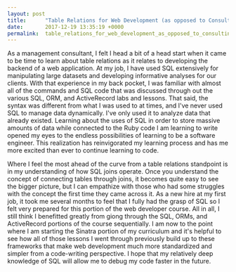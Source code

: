 ```yaml
---
layout: post
title:      "Table Relations for Web Development (as opposed to Consulting)"
date:       2017-12-19 13:35:19 +0000
permalink:  table_relations_for_web_development_as_opposed_to_consulting
---
```



As a management consultant, I felt I head a bit of a head start when it came to be time to learn about table relations as it relates to developing the backend of a web application. At my job, I have used SQL extensively for manipulating large datasets and developing informative analyses for our clients. With that experience in my back pocket, I was familiar with almost all of the commands and SQL code that was discussed through out the various SQL, ORM, and ActiveRecord labs and lessons. That said, the syntax was different from what I was used to at times, and I've never used SQL to manage data dynamically. I've only used it to analyze data that already existed. Learning about the uses of SQL in order to store massive amounts of data while connected to the Ruby code I am learning to write opened my eyes to the endless possibilities of learning to be a software engineer. This realization has reinvigorated my learning process and has me more excited than ever to continue learning to code.

Where I feel the most ahead of the curve from a table relations standpoint is in my understanding of how SQL joins operate. Once you understand the concept of connecting tables through joins, it becomes quite easy to see the bigger picture, but I can empathize with those who had some struggles with the concept the first time they came across it. As a new hire at my first job, it took me several months to feel that I fully had the grasp of SQL so I felt very prepared for this portion of the web developer course. All in all, I still think I benefitted greatly from giong through the SQL, ORMs, and ActiveRecord portions of the course sequentially. I am now to the point where I am starting the Sinatra portion of my curriculum and it's helpful to see how all of those lessons I went through previously build up to these frameworks that make web development much more standardized and simpler from a code-writing perspective. I hope that my relatively deep knowledge of SQL will allow me to debug my code faster in the future.
